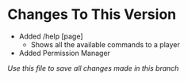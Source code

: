 ﻿# Changes To This Version

- Added /help [page]
  - Shows all the available commands to a player
- Added Permission Manager

*Use this file to save all changes made in this branch*
